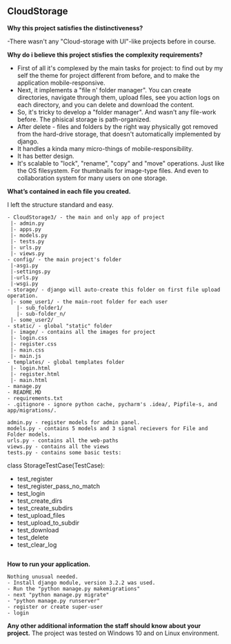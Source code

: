 ## CloudStorage

**Why this project satisfies the distinctiveness?**

-There wasn't any "Cloud-storage with UI"-like projects before in course.

**Why do i believe this project stisfies the complexity requirements?**
 - First of all it's complexed by the main tasks for project: to find out by my self the theme for project different from before, and to make the application mobile-responsive.
 - Next, it implements a "file n' folder manager". You can create directories, navigate through them, upload files, see you action logs on each directory, and you can delete and download the content. 
 - So, it's tricky to develop a "folder manager". And wasn't any file-work before. The phisical storage is path-organized.
 - After delete - files and folders by the right way physically got removed from the hard-drive storage, that doesn't  automatically implemented by django.
 - It handles a kinda many micro-things of mobile-responsibility.
 - It has better design.
 - It's scalable to "lock", "rename", "copy" and "move" operations. Just like the OS filesystem. For thumbnails for image-type files. And even to collaboration system for many users on one storage. 


**What’s contained in each file you created.**

I left the structure standard and easy.
```
- CloudStorage3/ - the main and only app of project
 |- admin.py 
 |- apps.py
 |- models.py
 |- tests.py
 |- urls.py
 |- views.py
- config/ - the main project's folder
 |-asgi.py
 |-settings.py
 |-urls.py 
 |-wsgi.py
- storage/ - django will auto-create this folder on first file upload operation.
 |- some_user1/ - the main-root folder for each user
   |- sub_folder1/
   |- sub-folder_n/
 |- some_user2/
- static/ - global "static" folder
 |- image/ - contains all the images for project
 |- login.css
 |- register.css
 |- main.css
 |- main.js
- templates/ - global templates folder
 |- login.html
 |- register.html
 |- main.html
- manage.py
- README.MD
- requirements.txt
- .gitignore - ignore python cache, pycharm's .idea/, Pipfile-s, and app/migrations/.

admin.py - register models for admin panel.
models.py - contains 5 models and 3 signal recievers for File and Folder models.
urls.py - contains all the web-paths
views.py - contains all the views
tests.py - contains some basic tests:
```
class StorageTestCase(TestCase):
 - test_register
 - test_register_pass_no_match
 - test_login
 - test_create_dirs
 - test_create_subdirs
 - test_upload_files
 - test_upload_to_subdir
 - test_download
 - test_delete
 - test_clear_log
```

```
**How to run your application.**
```
Nothing unusual needed.
- Install django module, version 3.2.2 was used.
- Run the "python manage.py makemigrations"
- next "python manage.py migrate"
- "python manage.py runserver"
- register or create super-user
- login
```

**Any other additional information the staff should know about your project.**
The project was tested on Windows 10 and on Linux environment. 